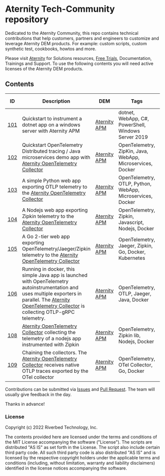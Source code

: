 # Aternity Tech-Community repository

Dedicated to the Aternity Community, this repo contains technical contributions that help customers, partners and engineers to customize and leverage Aternity DEM products.
For example: custom scripts, custom synthetic test, cookbooks, howtos and more.

Please visit [Aternity](https://www.aternity.com) for Solutions resources, [Free Trials](https://www.aternity.com/free-trial/), Documentation, Trainings and Support. To use the following contents you will need active licenses of the Aternity DEM products. 

## Contents

| ID | Description | DEM | Tags | Last update |
| --- | --- | --- | --- | --- | 
| [101](101-instrument-dotnet-app-on-windows) | Quickstart to instrument a dotnet app on a windows server with Aternity APM | [Aternity APM](https://www.aternity.com/application-performance-monitoring/) | dotnet, WebApp, C#, PowerShell, Windows Server 2019 | nov. 2021 |
| [102](102-opentelemetry-spring-demo-app) | Quickstart OpenTelemetry Distributed tracing / Java microservices demo app with [Aternity OpenTelemetry Collector](https://hub.docker.com/r/aternity/apm-collector) | [Aternity APM](https://www.aternity.com/application-performance-monitoring/) | OpenTelemetry, ZipKin, Java, WebApp, Microservices, Docker | mar. 2022 |
| [103](103-opentelemetry-otlp-python-app) | A simple Python web app exporting OTLP telemetry to the [Aternity OpenTelemetry Collector](https://hub.docker.com/r/aternity/apm-collector) | [Aternity APM](https://www.aternity.com/application-performance-monitoring/) | OpenTelemetry, OTLP, Python, WebApp, Microservices, Docker | mar. 2022 |
| [104](104-opentelemetry-zipkin-nodejs-app) | A Nodejs web app exporting Zipkin telemetry to the [Aternity OpenTelemetry Collector](https://hub.docker.com/r/aternity/apm-collector) | [Aternity APM](https://www.aternity.com/application-performance-monitoring/) | OpenTelemetry, Zipkin, Javascript, Nodejs, Docker | mar. 2022 |
| [105](105-opentelemetry-go-app) | A Go 2-tier web app exporting OpenTelemetry/Jaeger/Zipkin telemetry to the [Aternity OpenTelemetry Collector](https://hub.docker.com/r/aternity/apm-collector) | [Aternity APM](https://www.aternity.com/application-performance-monitoring/) | OpenTelemetry, Jaeger, Zipkin, Go, Docker, Kubernetes | mar. 2022 |
| [106](106-opentelemetry-autoinstrumentation-java-app) | Running in docker, this simple Java app is launched with OpenTelemetry autoinstrumentation and uses multiple exporters in parallel. The [Aternity OpenTelemetry Collector](https://hub.docker.com/r/aternity/apm-collector) is collecting OTLP-gRPC telemetry. | [Aternity APM](https://www.aternity.com/application-performance-monitoring/) | OpenTelemetry, OTLP, Jaeger, Java, Docker | mar. 2022 |
| [108](108-collect-zipkin-nodejs-app) | [Aternity OpenTelemetry Collector](https://hub.docker.com/r/aternity/apm-collector) collecting the telemetry of a nodejs app instrumented with Zipkin | [Aternity APM](https://www.aternity.com/application-performance-monitoring/) | OpenTelemetry, Zipkin lib, Nodejs, Docker | mar. 2022 |
| [109](109-opentelemetry-export) | Chaining the collectors. The [Aternity OpenTelemetry Collector](https://hub.docker.com/r/aternity/apm-collector) receives native OTLP traces exported by the OTel collector | [Aternity APM](https://www.aternity.com/application-performance-monitoring/) | OpenTelemetry, OTel Collector, Go, Docker | mar. 2022 |

Contributions can be submitted via  [Issues](https://github.com/Aternity/Tech-Community/issues) and [Pull Request](https://github.com/Aternity/Tech-Community/pulls). The team will usually give feedback in the day.

Thanks in advance!

### License

Copyright (c) 2022 Riverbed Technology, Inc.

The contents provided here are licensed under the terms and conditions of the MIT License accompanying the software ("License"). The scripts are distributed "AS IS" as set forth in the License. The script also include certain third party code. All such third party code is also distributed "AS IS" and is licensed by the respective copyright holders under the applicable terms and conditions (including, without limitation, warranty and liability disclaimers) identified in the license notices accompanying the software.
